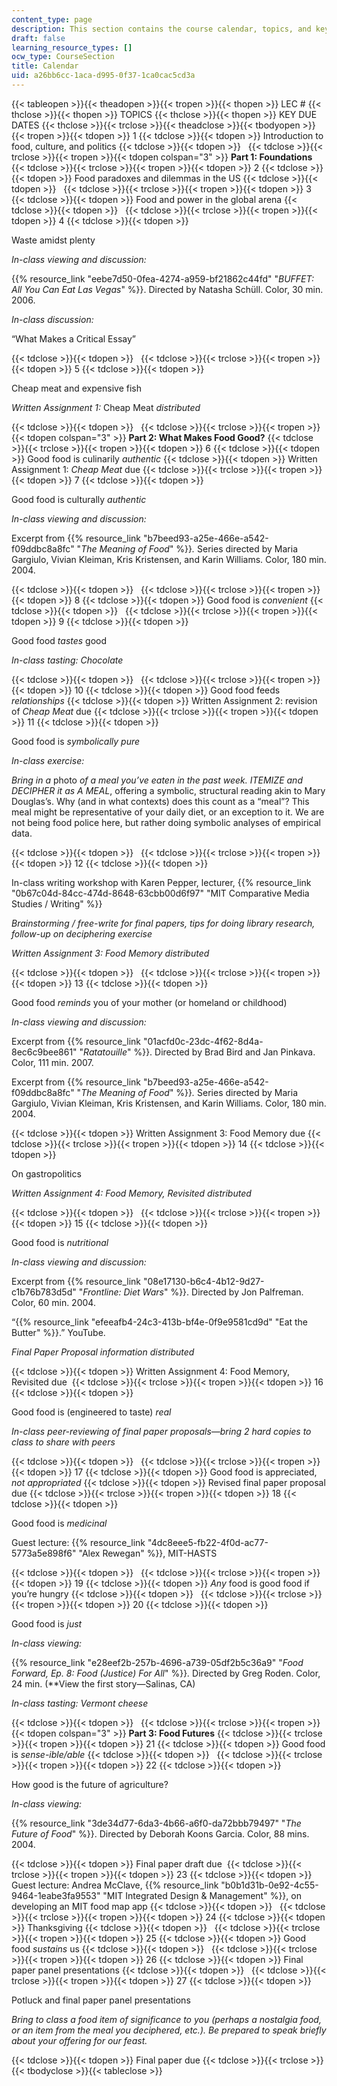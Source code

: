 ```yaml
---
content_type: page
description: This section contains the course calendar, topics, and key due dates.
draft: false
learning_resource_types: []
ocw_type: CourseSection
title: Calendar
uid: a26bb6cc-1aca-d995-0f37-1ca0cac5cd3a
---
```

{{< tableopen >}}{{< theadopen >}}{{< tropen >}}{{< thopen >}}
LEC #
{{< thclose >}}{{< thopen >}}
TOPICS
{{< thclose >}}{{< thopen >}}
KEY DUE DATES
{{< thclose >}}{{< trclose >}}{{< theadclose >}}{{< tbodyopen >}}{{< tropen >}}{{< tdopen >}}
1
{{< tdclose >}}{{< tdopen >}}
Introduction to food, culture, and politics
{{< tdclose >}}{{< tdopen >}}
 
{{< tdclose >}}{{< trclose >}}{{< tropen >}}{{< tdopen colspan="3" >}}
**Part 1: Foundations**
{{< tdclose >}}{{< trclose >}}{{< tropen >}}{{< tdopen >}}
2
{{< tdclose >}}{{< tdopen >}}
Food paradoxes and dilemmas in the US
{{< tdclose >}}{{< tdopen >}}
 
{{< tdclose >}}{{< trclose >}}{{< tropen >}}{{< tdopen >}}
3
{{< tdclose >}}{{< tdopen >}}
Food and power in the global arena
{{< tdclose >}}{{< tdopen >}}
 
{{< tdclose >}}{{< trclose >}}{{< tropen >}}{{< tdopen >}}
4
{{< tdclose >}}{{< tdopen >}}

Waste amidst plenty

*In-class viewing and discussion:*

{{% resource_link "eebe7d50-0fea-4274-a959-bf21862c44fd" "*BUFFET: All You Can Eat Las Vegas*" %}}. Directed by Natasha Schüll. Color, 30 min. 2006.

*In-class discussion:*

“What Makes a Critical Essay”

{{< tdclose >}}{{< tdopen >}}
 
{{< tdclose >}}{{< trclose >}}{{< tropen >}}{{< tdopen >}}
5
{{< tdclose >}}{{< tdopen >}}

Cheap meat and expensive fish

*Written Assignment 1:* Cheap Meat *distributed*

{{< tdclose >}}{{< tdopen >}}
 
{{< tdclose >}}{{< trclose >}}{{< tropen >}}{{< tdopen colspan="3" >}}
**Part 2: What Makes Food Good?**
{{< tdclose >}}{{< trclose >}}{{< tropen >}}{{< tdopen >}}
6
{{< tdclose >}}{{< tdopen >}}
Good food is culinarily *authentic*
{{< tdclose >}}{{< tdopen >}}
Written Assignment 1: *Cheap Meat* due
{{< tdclose >}}{{< trclose >}}{{< tropen >}}{{< tdopen >}}
7
{{< tdclose >}}{{< tdopen >}}

Good food is culturally *authentic*

*In-class viewing and discussion:*

Excerpt from {{% resource_link "b7beed93-a25e-466e-a542-f09ddbc8a8fc" "*The Meaning of Food*" %}}*.* Series directed by Maria Gargiulo, Vivian Kleiman, Kris Kristensen, and Karin Williams. Color, 180 min. 2004.

{{< tdclose >}}{{< tdopen >}}
 
{{< tdclose >}}{{< trclose >}}{{< tropen >}}{{< tdopen >}}
8
{{< tdclose >}}{{< tdopen >}}
Good food is *convenient*
{{< tdclose >}}{{< tdopen >}}
 
{{< tdclose >}}{{< trclose >}}{{< tropen >}}{{< tdopen >}}
9
{{< tdclose >}}{{< tdopen >}}

Good food *tastes* good

*In-class tasting:* *Chocolate*

{{< tdclose >}}{{< tdopen >}}
 
{{< tdclose >}}{{< trclose >}}{{< tropen >}}{{< tdopen >}}
10
{{< tdclose >}}{{< tdopen >}}
Good food feeds *relationships*
{{< tdclose >}}{{< tdopen >}}
Written Assignment 2: revision of *Cheap Meat* due
{{< tdclose >}}{{< trclose >}}{{< tropen >}}{{< tdopen >}}
11
{{< tdclose >}}{{< tdopen >}}

Good food is *symbolically pure*

*In-class exercise:*

*Bring in a* photo *of a meal you’ve eaten in the past week.* *ITEMIZE* *and* *DECIPHER* *it as* *A MEAL*, offering a symbolic, structural reading akin to Mary Douglas’s. Why (and in what contexts) does this count as a “meal”? This meal might be representative of your daily diet, or an exception to it. We are not being food police here, but rather doing symbolic analyses of empirical data.

{{< tdclose >}}{{< tdopen >}}
 
{{< tdclose >}}{{< trclose >}}{{< tropen >}}{{< tdopen >}}
12
{{< tdclose >}}{{< tdopen >}}

In-class writing workshop with Karen Pepper, lecturer, {{% resource_link "0b67c04d-84cc-474d-8648-63cbb00d6f97" "MIT Comparative Media Studies / Writing" %}}

*Brainstorming / free-write for final papers, tips for doing library research, follow-up on deciphering exercise*

*Written Assignment 3: Food Memory distributed*

{{< tdclose >}}{{< tdopen >}}
 
{{< tdclose >}}{{< trclose >}}{{< tropen >}}{{< tdopen >}}
13
{{< tdclose >}}{{< tdopen >}}

Good food *reminds* you of your mother (or homeland or childhood)

*In-class viewing and discussion:*

Excerpt from {{% resource_link "01acfd0c-23dc-4f62-8d4a-8ec6c9bee861" "*Ratatouille*" %}}. Directed by Brad Bird and Jan Pinkava. Color, 111 min. 2007.

Excerpt from {{% resource_link "b7beed93-a25e-466e-a542-f09ddbc8a8fc" "*The Meaning of Food*" %}}*.* Series directed by Maria Gargiulo, Vivian Kleiman, Kris Kristensen, and Karin Williams. Color, 180 min. 2004.

{{< tdclose >}}{{< tdopen >}}
Written Assignment 3: Food Memory due
{{< tdclose >}}{{< trclose >}}{{< tropen >}}{{< tdopen >}}
14
{{< tdclose >}}{{< tdopen >}}

On gastropolitics

*Written Assignment 4: Food Memory, Revisited distributed*

{{< tdclose >}}{{< tdopen >}}
 
{{< tdclose >}}{{< trclose >}}{{< tropen >}}{{< tdopen >}}
15
{{< tdclose >}}{{< tdopen >}}

Good food is *nutritional*

*In-class viewing and discussion:*

Excerpt from {{% resource_link "08e17130-b6c4-4b12-9d27-c1b76b783d5d" "*Frontline: Diet Wars*" %}}. Directed by Jon Palfreman. Color, 60 min. 2004.

“{{% resource_link "efeeafb4-24c3-413b-bf4e-0f9e9581cd9d" "Eat the Butter" %}}.” YouTube.

*Final Paper Proposal information distributed*

{{< tdclose >}}{{< tdopen >}}
Written Assignment 4: Food Memory, Revisited due 
{{< tdclose >}}{{< trclose >}}{{< tropen >}}{{< tdopen >}}
16
{{< tdclose >}}{{< tdopen >}}

Good food is (engineered to taste) *real*

*In-class peer-reviewing of final paper proposals—bring 2 hard copies to class to share with peers*

{{< tdclose >}}{{< tdopen >}}
 
{{< tdclose >}}{{< trclose >}}{{< tropen >}}{{< tdopen >}}
17
{{< tdclose >}}{{< tdopen >}}
Good food is appreciated, *not appropriated*
{{< tdclose >}}{{< tdopen >}}
Revised final paper proposal due
{{< tdclose >}}{{< trclose >}}{{< tropen >}}{{< tdopen >}}
18
{{< tdclose >}}{{< tdopen >}}

Good food is *medicinal*

Guest lecture: {{% resource_link "4dc8eee5-fb22-4f0d-ac77-5773a5e898f6" "Alex Rewegan" %}}, MIT-HASTS

{{< tdclose >}}{{< tdopen >}}
 
{{< tdclose >}}{{< trclose >}}{{< tropen >}}{{< tdopen >}}
19
{{< tdclose >}}{{< tdopen >}}
*Any* food is good food if you’re hungry
{{< tdclose >}}{{< tdopen >}}
 
{{< tdclose >}}{{< trclose >}}{{< tropen >}}{{< tdopen >}}
20
{{< tdclose >}}{{< tdopen >}}

Good food is *just*

*In-class viewing:*

{{% resource_link "e28eef2b-257b-4696-a739-05df2b5c36a9" "*Food Forward, Ep. 8: Food (Justice) For All*" %}}*.* Directed by Greg Roden. Color, 24 min. (\*\*View the first story—Salinas, CA)

*In-class tasting:* *Vermont cheese*

{{< tdclose >}}{{< tdopen >}}
 
{{< tdclose >}}{{< trclose >}}{{< tropen >}}{{< tdopen colspan="3" >}}
**Part 3: Food Futures**
{{< tdclose >}}{{< trclose >}}{{< tropen >}}{{< tdopen >}}
21
{{< tdclose >}}{{< tdopen >}}
Good food is *sense-ible/able*
{{< tdclose >}}{{< tdopen >}}
 
{{< tdclose >}}{{< trclose >}}{{< tropen >}}{{< tdopen >}}
22
{{< tdclose >}}{{< tdopen >}}

How good is the future of agriculture?

*In-class viewing:*

{{% resource_link "3de34d77-6da3-4b66-a6f0-da72bbb79497" "*The Future of Food*" %}}. Directed by Deborah Koons Garcia. Color, 88 mins. 2004.

{{< tdclose >}}{{< tdopen >}}
Final paper draft due 
{{< tdclose >}}{{< trclose >}}{{< tropen >}}{{< tdopen >}}
23
{{< tdclose >}}{{< tdopen >}}
Guest lecture: Andrea McClave, {{% resource_link "b0b1d31b-0e92-4c55-9464-1eabe3fa9553" "MIT Integrated Design & Management" %}}, on developing an MIT food map app
{{< tdclose >}}{{< tdopen >}}
 
{{< tdclose >}}{{< trclose >}}{{< tropen >}}{{< tdopen >}}
24
{{< tdclose >}}{{< tdopen >}}
Thanksgiving
{{< tdclose >}}{{< tdopen >}}
 
{{< tdclose >}}{{< trclose >}}{{< tropen >}}{{< tdopen >}}
25
{{< tdclose >}}{{< tdopen >}}
Good food *sustains* us
{{< tdclose >}}{{< tdopen >}}
 
{{< tdclose >}}{{< trclose >}}{{< tropen >}}{{< tdopen >}}
26
{{< tdclose >}}{{< tdopen >}}
Final paper panel presentations
{{< tdclose >}}{{< tdopen >}}
 
{{< tdclose >}}{{< trclose >}}{{< tropen >}}{{< tdopen >}}
27
{{< tdclose >}}{{< tdopen >}}

Potluck and final paper panel presentations

*Bring to class a food item of significance to you (perhaps a nostalgia food, or an item from the meal you deciphered, etc.). Be prepared to speak briefly about your offering for our feast.*

{{< tdclose >}}{{< tdopen >}}
Final paper due
{{< tdclose >}}{{< trclose >}}{{< tbodyclose >}}{{< tableclose >}}